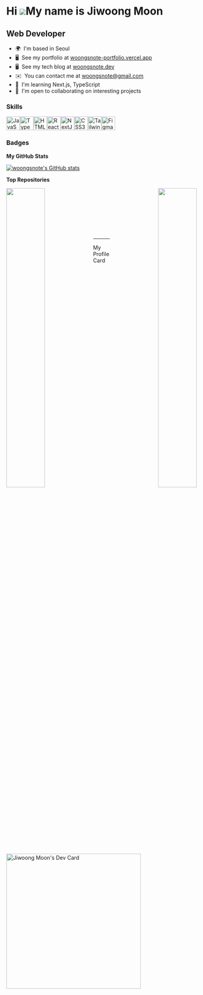 Hi ![](https://user-images.githubusercontent.com/18350557/176309783-0785949b-9127-417c-8b55-ab5a4333674e.gif)My name is Jiwoong Moon
====================================================================================================================================

Web Developer
-------------

* 🌍  I'm based in Seoul
* 🖥️  See my portfolio at [woongsnote-portfolio.vercel.app](http://woongsnote-portfolio.vercel.app)
* 🖥️  See my tech blog at [woongsnote.dev](http://woongsnote.dev)
* ✉️  You can contact me at [woongsnote@gmail.com](mailto:woongsnote@gmail.com)
* 🧠  I'm learning Next.js, TypeScript
* 🤝  I'm open to collaborating on interesting projects

### Skills


<p align="left">
<a href="https://developer.mozilla.org/en-US/docs/Web/JavaScript" target="_blank" rel="noreferrer"><img src="https://raw.githubusercontent.com/danielcranney/readme-generator/main/public/icons/skills/javascript-colored.svg" width="36" height="36" alt="JavaScript" /></a><a href="https://www.typescriptlang.org/" target="_blank" rel="noreferrer"><img src="https://raw.githubusercontent.com/danielcranney/readme-generator/main/public/icons/skills/typescript-colored.svg" width="36" height="36" alt="TypeScript" /></a><a href="https://developer.mozilla.org/en-US/docs/Glossary/HTML5" target="_blank" rel="noreferrer"><img src="https://raw.githubusercontent.com/danielcranney/readme-generator/main/public/icons/skills/html5-colored.svg" width="36" height="36" alt="HTML5" /></a><a href="https://reactjs.org/" target="_blank" rel="noreferrer"><img src="https://raw.githubusercontent.com/danielcranney/readme-generator/main/public/icons/skills/react-colored.svg" width="36" height="36" alt="React" /></a><a href="https://nextjs.org/docs" target="_blank" rel="noreferrer"><img src="https://raw.githubusercontent.com/danielcranney/readme-generator/main/public/icons/skills/nextjs-colored-dark.svg" width="36" height="36" alt="NextJs" /></a><a href="https://www.w3.org/TR/CSS/#css" target="_blank" rel="noreferrer"><img src="https://raw.githubusercontent.com/danielcranney/readme-generator/main/public/icons/skills/css3-colored.svg" width="36" height="36" alt="CSS3" /></a><a href="https://tailwindcss.com/" target="_blank" rel="noreferrer"><img src="https://raw.githubusercontent.com/danielcranney/readme-generator/main/public/icons/skills/tailwindcss-colored.svg" width="36" height="36" alt="TailwindCSS" /></a><a href="https://www.figma.com/" target="_blank" rel="noreferrer"><img src="https://raw.githubusercontent.com/danielcranney/readme-generator/main/public/icons/skills/figma-colored.svg" width="36" height="36" alt="Figma" /></a>
</p>

### Badges

<b>My GitHub Stats</b>

<a href="http://www.github.com/woongsnote"><img src="https://github-readme-stats.vercel.app/api?username=woongsnote&show_icons=true&hide=&count_private=true&title_color=0891b2&text_color=ffffff&icon_color=0891b2&bg_color=1c1917&hide_border=true&show_icons=true" alt="woongsnote's GitHub stats" /></a>

<b>Top Repositories</b>

<div width="100%" align="center"><a href="https://github.com/woongsnote/woongsnote-dev" align="left"><img align="left" width="45%" src="https://github-readme-stats.vercel.app/api/pin/?username=woongsnote&repo=woongsnote-dev&title_color=0891b2&text_color=ffffff&icon_color=0891b2&bg_color=1c1917&hide_border=true&locale=en" /></a><a href="https://github.com/woongsnote/my-portfolio" align="right"><img align="right" width="45%" src="https://github-readme-stats.vercel.app/api/pin/?username=woongsnote&repo=my-portfolio&title_color=0891b2&text_color=ffffff&icon_color=0891b2&bg_color=1c1917&hide_border=true&locale=en" /></a></div><br /><br /><br /><br /><br /><br /><br />

---
My Profile Card

<a href="https://app.daily.dev/woongsnote"><img src="https://api.daily.dev/devcards/v2/ABqhZHtMLGkeDSVjh0hMk.png?type=default&r=ptn" width="356" alt="Jiwoong Moon's Dev Card"/></a>


